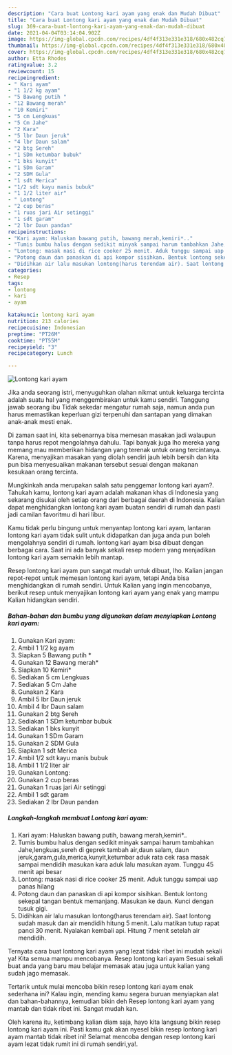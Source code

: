 ```yaml
---
description: "Cara buat Lontong kari ayam yang enak dan Mudah Dibuat"
title: "Cara buat Lontong kari ayam yang enak dan Mudah Dibuat"
slug: 369-cara-buat-lontong-kari-ayam-yang-enak-dan-mudah-dibuat
date: 2021-04-04T03:14:04.902Z
image: https://img-global.cpcdn.com/recipes/4df4f313e331e318/680x482cq70/lontong-kari-ayam-foto-resep-utama.jpg
thumbnail: https://img-global.cpcdn.com/recipes/4df4f313e331e318/680x482cq70/lontong-kari-ayam-foto-resep-utama.jpg
cover: https://img-global.cpcdn.com/recipes/4df4f313e331e318/680x482cq70/lontong-kari-ayam-foto-resep-utama.jpg
author: Etta Rhodes
ratingvalue: 3.2
reviewcount: 15
recipeingredient:
- " Kari ayam"
- "1 1/2 kg ayam"
- "5 Bawang putih "
- "12 Bawang merah"
- "10 Kemiri"
- "5 cm Lengkuas"
- "5 Cm Jahe"
- "2 Kara"
- "5 lbr Daun jeruk"
- "4 lbr Daun salam"
- "2 btg Sereh"
- "1 SDm ketumbar bubuk"
- "1 bks kunyit"
- "1 SDm Garam"
- "2 SDM Gula"
- "1 sdt Merica"
- "1/2 sdt kayu manis bubuk"
- "1 1/2 liter air"
- " Lontong"
- "2 cup beras"
- "1 ruas jari Air setinggi"
- "1 sdt garam"
- "2 lbr Daun pandan"
recipeinstructions:
- "Kari ayam: Haluskan bawang putih, bawang merah,kemiri*.."
- "Tumis bumbu halus dengan sedikit minyak sampai harum tambahkan Jahe,lengkuas,sereh di geprek tambah air,daun salam, daun jeruk,garam,gula,merica,kunyit,ketumbar aduk rata cek rasa masak sampai mendidih masukan kara aduk lalu masukan ayam. Tunggu 45 menit api besar"
- "Lontong: masak nasi di rice cooker 25 menit. Aduk tunggu sampai uap panas hilang"
- "Potong daun dan panaskan di api kompor sisihkan. Bentuk lontong sekepal tangan bentuk memanjang. Masukan ke daun. Kunci dengan tusuk gigi."
- "Didihkan air lalu masukan lontong(harus terendam air). Saat lontong sudah masuk dan air mendidih hitung 5 menit. Lalu matikan tutup rapat panci 30 menit. Nyalakan kembali api. Hitung 7 menit setelah air mendidih."
categories:
- Resep
tags:
- lontong
- kari
- ayam

katakunci: lontong kari ayam 
nutrition: 213 calories
recipecuisine: Indonesian
preptime: "PT26M"
cooktime: "PT55M"
recipeyield: "3"
recipecategory: Lunch

---
```



![Lontong kari ayam](https://img-global.cpcdn.com/recipes/4df4f313e331e318/680x482cq70/lontong-kari-ayam-foto-resep-utama.jpg)

Jika anda seorang istri, menyuguhkan olahan nikmat untuk keluarga tercinta adalah suatu hal yang menggembirakan untuk kamu sendiri. Tanggung jawab seorang ibu Tidak sekedar mengatur rumah saja, namun anda pun harus memastikan keperluan gizi terpenuhi dan santapan yang dimakan anak-anak mesti enak.

Di zaman  saat ini, kita sebenarnya bisa memesan masakan jadi walaupun tanpa harus repot mengolahnya dahulu. Tapi banyak juga lho mereka yang memang mau memberikan hidangan yang terenak untuk orang tercintanya. Karena, menyajikan masakan yang diolah sendiri jauh lebih bersih dan kita pun bisa menyesuaikan makanan tersebut sesuai dengan makanan kesukaan orang tercinta. 



Mungkinkah anda merupakan salah satu penggemar lontong kari ayam?. Tahukah kamu, lontong kari ayam adalah makanan khas di Indonesia yang sekarang disukai oleh setiap orang dari berbagai daerah di Indonesia. Kalian dapat menghidangkan lontong kari ayam buatan sendiri di rumah dan pasti jadi camilan favoritmu di hari libur.

Kamu tidak perlu bingung untuk menyantap lontong kari ayam, lantaran lontong kari ayam tidak sulit untuk didapatkan dan juga anda pun boleh mengolahnya sendiri di rumah. lontong kari ayam bisa dibuat dengan berbagai cara. Saat ini ada banyak sekali resep modern yang menjadikan lontong kari ayam semakin lebih mantap.

Resep lontong kari ayam pun sangat mudah untuk dibuat, lho. Kalian jangan repot-repot untuk memesan lontong kari ayam, tetapi Anda bisa menghidangkan di rumah sendiri. Untuk Kalian yang ingin mencobanya, berikut resep untuk menyajikan lontong kari ayam yang enak yang mampu Kalian hidangkan sendiri.

<!--inarticleads1-->

##### Bahan-bahan dan bumbu yang digunakan dalam menyiapkan Lontong kari ayam:

1. Gunakan  Kari ayam:
1. Ambil 1 1/2 kg ayam
1. Siapkan 5 Bawang putih *
1. Gunakan 12 Bawang merah*
1. Siapkan 10 Kemiri*
1. Sediakan 5 cm Lengkuas
1. Sediakan 5 Cm Jahe
1. Gunakan 2 Kara
1. Ambil 5 lbr Daun jeruk
1. Ambil 4 lbr Daun salam
1. Gunakan 2 btg Sereh
1. Sediakan 1 SDm ketumbar bubuk
1. Sediakan 1 bks kunyit
1. Gunakan 1 SDm Garam
1. Gunakan 2 SDM Gula
1. Siapkan 1 sdt Merica
1. Ambil 1/2 sdt kayu manis bubuk
1. Ambil 1 1/2 liter air
1. Gunakan  Lontong:
1. Gunakan 2 cup beras
1. Gunakan 1 ruas jari Air setinggi
1. Ambil 1 sdt garam
1. Sediakan 2 lbr Daun pandan




<!--inarticleads2-->

##### Langkah-langkah membuat Lontong kari ayam:

1. Kari ayam: Haluskan bawang putih, bawang merah,kemiri*..
1. Tumis bumbu halus dengan sedikit minyak sampai harum tambahkan Jahe,lengkuas,sereh di geprek tambah air,daun salam, daun jeruk,garam,gula,merica,kunyit,ketumbar aduk rata cek rasa masak sampai mendidih masukan kara aduk lalu masukan ayam. Tunggu 45 menit api besar
1. Lontong: masak nasi di rice cooker 25 menit. Aduk tunggu sampai uap panas hilang
1. Potong daun dan panaskan di api kompor sisihkan. Bentuk lontong sekepal tangan bentuk memanjang. Masukan ke daun. Kunci dengan tusuk gigi.
1. Didihkan air lalu masukan lontong(harus terendam air). Saat lontong sudah masuk dan air mendidih hitung 5 menit. Lalu matikan tutup rapat panci 30 menit. Nyalakan kembali api. Hitung 7 menit setelah air mendidih.




Ternyata cara buat lontong kari ayam yang lezat tidak ribet ini mudah sekali ya! Kita semua mampu mencobanya. Resep lontong kari ayam Sesuai sekali buat anda yang baru mau belajar memasak atau juga untuk kalian yang sudah jago memasak.

Tertarik untuk mulai mencoba bikin resep lontong kari ayam enak sederhana ini? Kalau ingin, mending kamu segera buruan menyiapkan alat dan bahan-bahannya, kemudian bikin deh Resep lontong kari ayam yang mantab dan tidak ribet ini. Sangat mudah kan. 

Oleh karena itu, ketimbang kalian diam saja, hayo kita langsung bikin resep lontong kari ayam ini. Pasti kamu gak akan nyesel bikin resep lontong kari ayam mantab tidak ribet ini! Selamat mencoba dengan resep lontong kari ayam lezat tidak rumit ini di rumah sendiri,ya!.

